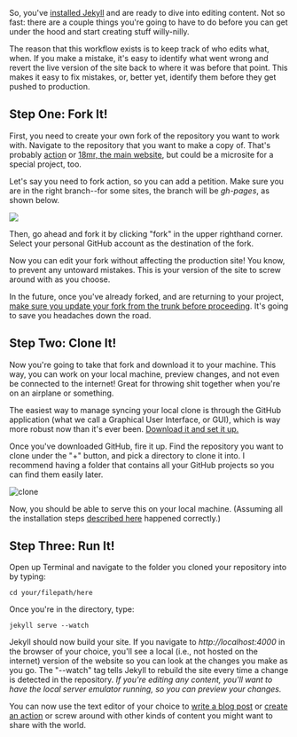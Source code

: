 So, you've [installed Jekyll](http://internet-inspired.com/wrote/install-jekyll-in-osx-mavericks/) and are ready to dive into editing content. Not so fast: there are a couple things you're going to have to do before you can get under the hood and start creating stuff willy-nilly.

The reason that this workflow exists is to keep track of who edits what, when. If you make a mistake, it's easy to identify what went wrong and revert the live version of the site back to where it was before that point. This makes it easy to fix mistakes, or, better yet, identify them before they get pushed to production.

## Step One: Fork It!

First, you need to create your own fork of the repository you want to work with. Navigate to the repository that you want to make a copy of. That's probably [action](https://github.com/18mr/action) or [18mr, the main website](https://github.com/18mr/18mr), but could be a microsite for a special project, too.

Let's say you need to fork action, so you can add a petition. Make sure you are in the right branch--for some sites, the branch will be _gh-pages_, as shown below.

<img src="https://cloud.githubusercontent.com/assets/2704279/4381217/b986275c-4372-11e4-8e0d-d5fda92fd6c0.PNG">

Then, go ahead and fork it by clicking "fork" in the upper righthand corner. Select your personal GitHub account as the destination of the fork.

Now you can edit your fork without affecting the production site! You know, to prevent any untoward mistakes. This is your version of the site to screw around with as you choose.

In the future, once you've already forked, and are returning to your project, [make sure you update your fork from the trunk before proceeding](https://github.com/18mr/documentation/blob/master/sync-your-fork.md). It's going to save you headaches down the road.

## Step Two: Clone It!

Now you're going to take that fork and download it to your machine. This way, you can work on your local machine, preview changes, and not even be connected to the internet! Great for throwing shit together when you're on an airplane or something.

The easiest way to manage syncing your local clone is through the GitHub application (what we call a Graphical User Interface, or GUI), which is way more robust now than it's ever been. [Download it and set it up.](https://mac.github.com/)

Once you've downloaded GitHub, fire it up. Find the repository you want to clone under the "+" button, and pick a directory to clone it into. I recommend having a folder that contains all your GitHub projects so you can find them easily later.

![clone](https://cloud.githubusercontent.com/assets/2704279/5172612/3ed69cbe-73d6-11e4-939a-0fd71884bcbb.PNG)

Now, you should be able to serve this on your local machine. (Assuming all the installation steps [described here](http://internet-inspired.com/wrote/install-jekyll-in-osx-mavericks/) happened correctly.)

## Step Three: Run It!

Open up Terminal and navigate to the folder you cloned your repository into by typing:

    cd your/filepath/here
  
Once you're in the directory, type:

    jekyll serve --watch
  
Jekyll should now build your site. If you navigate to _http://localhost:4000_ in the browser of your choice, you'll see a local (i.e., not hosted on the internet) version of the website so you can look at the changes you make as you go. The "--watch" tag tells Jekyll to rebuild the site every time a change is detected in the repository. _If you're editing any content, you'll want to have the local server emulator running, so you can preview your changes._

You can now use the text editor of your choice to [write a blog post](https://github.com/18mr/documentation/blob/master/blog-post.md) or [create an action](https://github.com/18mr/documentation/blob/master/embed-an.md) or screw around with other kinds of content you might want to share with the world.
